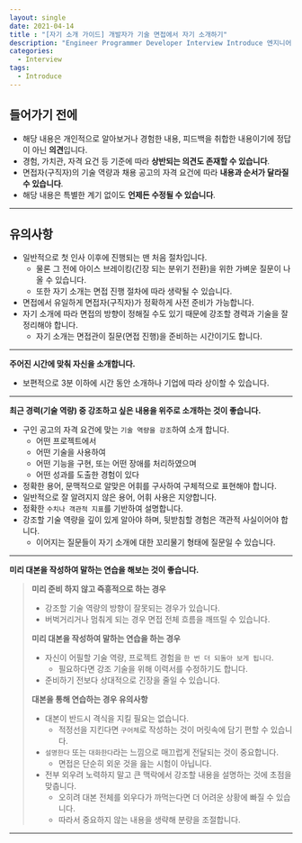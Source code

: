 ```yaml
---
layout: single
date: 2021-04-14
title : "[자기 소개 가이드] 개발자가 기술 면접에서 자기 소개하기"
description: "Engineer Programmer Developer Interview Introduce 엔지니어 프로그래머 개발자 자기 소개 면접"
categories:
  - Interview
tags:
  - Introduce
---
```


## 들어가기 전에
* 해당 내용은 개인적으로 알아보거나 경험한 내용, 피드백을 취합한 내용이기에 정답이 아닌 **의견**입니다.
* 경험, 가치관, 자격 요건 등 기준에 따라 **상반되는 의견도 존재할 수 있습니다**.
* 면접자(구직자)의 기술 역량과 채용 공고의 자격 요건에 따라 **내용과 순서가 달라질 수 있습니다**.
* 해당 내용은 특별한 계기 없이도 **언제든 수정될 수 있습니다**.

---

## 유의사항
* 일반적으로 첫 인사 이후에 진행되는 맨 처음 절차입니다.
  * 물론 그 전에 아이스 브레이킹(긴장 되는 분위기 전환)을 위한 가벼운 질문이 나올 수 있습니다.
  * 또한 자기 소개는 면접 진행 절차에 따라 생략될 수 있습니다.
* 면접에서 유일하게 면접자(구직자)가 정확하게 사전 준비가 가능합니다.
* 자기 소개에 따라 면접의 방향이 정해질 수도 있기 때문에 강조할 경력과 기술을 잘 정리해야 합니다.
  * 자기 소개는 면접관이 질문(면접 진행)을 준비하는 시간이기도 합니다.

---

**주어진 시간에 맞춰 자신을 소개합니다.**
* 보편적으로 3분 이하에 시간 동안 소개하나 기업에 따라 상이할 수 있습니다.

---

**최근 경력(기술 역량) 중 강조하고 싶은 내용을 위주로 소개하는 것이 좋습니다.**
* 구인 공고의 자격 요건에 맞는 `기술 역량을 강조`하여 소개 합니다.
  * 어떤 프로젝트에서
  * 어떤 기술을 사용하여
  * 어떤 기능을 구현, 또는 어떤 장애를 처리하였으며
  * 어떤 성과를 도출한 경험이 있다
* 정확한 용어, 문맥적으로 알맞은 어휘를 구사하여 구체적으로 표현해야 합니다.
* 일반적으로 잘 알려지지 않은 용어, 어휘 사용은 지양합니다.
* 정확한 `수치나 객관적 지표`를 기반하여 설명합니다.
* 강조할 기술 역량을 깊이 있게 알아야 하며, 뒷받침할 경험은 객관적 사실이어야 합니다.
  * 이어지는 질문들이 자기 소개에 대한 꼬리물기 형태에 질문일 수 있습니다.

---

**미리 대본을 작성하여 말하는 연습을 해보는 것이 좋습니다.**

> **미리 준비 하지 않고 즉흥적으로 하는 경우**
> * 강조할 기술 역량의 방향이 잘못되는 경우가 있습니다.
> * 버벅거리거나 멈춰게 되는 경우 면접 전체 흐름을 깨뜨릴 수 있습니다.
>
> **미리 대본을 작성하여 말하는 연습을 하는 경우**
> * 자신이 어필할 기술 역량, 프로젝트 경험을 `한 번 더 되돌아 보게 됩니다`.
>   * 필요하다면 강조 기술을 위해 이력서를 수정하기도 합니다.
> * 준비하기 전보다 상대적으로 긴장을 줄일 수 있습니다.
>
> **대본을 통해 연습하는 경우 유의사항**
> * 대본이 반드시 격식을 지킬 필요는 없습니다.
>   * 적정선을 지킨다면 `구어체`로 작성하는 것이 머릿속에 담기 편할 수 있습니다.
> * `설명한다` 또는 `대화한다`라는 느낌으로 매끄럽게 전달되는 것이 중요합니다.
>   * 면접은 단순히 외운 것을 읊는 시험이 아닙니다.
> * 전부 외우려 노력하지 말고 큰 맥락에서 강조할 내용을 설명하는 것에 초점을 맞춥니다.
>   * 오히려 대본 전체를 외우다가 까먹는다면 더 어려운 상황에 빠질 수 있습니다.
>   * 따라서 중요하지 않는 내용을 생략해 분량을 조절합니다.

---
